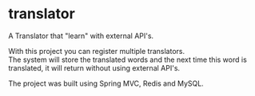 # translator
A Translator that "learn" with external API's.

With this project you can register multiple translators.
<br>
The system will store the translated words and the next time this word is translated, it will return without using external API's.

The project was built using Spring MVC, Redis and MySQL.
